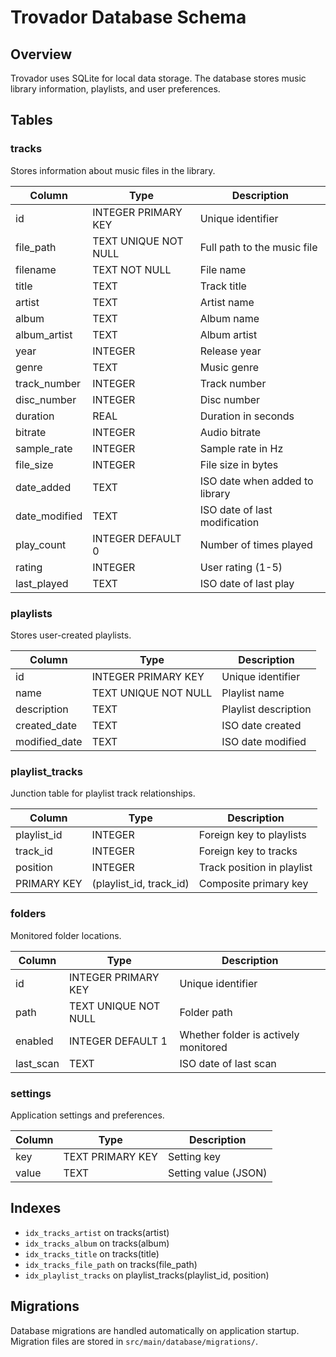 # Trovador Database Schema

## Overview

Trovador uses SQLite for local data storage. The database stores music library information, playlists, and user preferences.

## Tables

### tracks

Stores information about music files in the library.

| Column | Type | Description |
|--------|------|-------------|
| id | INTEGER PRIMARY KEY | Unique identifier |
| file_path | TEXT UNIQUE NOT NULL | Full path to the music file |
| filename | TEXT NOT NULL | File name |
| title | TEXT | Track title |
| artist | TEXT | Artist name |
| album | TEXT | Album name |
| album_artist | TEXT | Album artist |
| year | INTEGER | Release year |
| genre | TEXT | Music genre |
| track_number | INTEGER | Track number |
| disc_number | INTEGER | Disc number |
| duration | REAL | Duration in seconds |
| bitrate | INTEGER | Audio bitrate |
| sample_rate | INTEGER | Sample rate in Hz |
| file_size | INTEGER | File size in bytes |
| date_added | TEXT | ISO date when added to library |
| date_modified | TEXT | ISO date of last modification |
| play_count | INTEGER DEFAULT 0 | Number of times played |
| rating | INTEGER | User rating (1-5) |
| last_played | TEXT | ISO date of last play |

### playlists

Stores user-created playlists.

| Column | Type | Description |
|--------|------|-------------|
| id | INTEGER PRIMARY KEY | Unique identifier |
| name | TEXT UNIQUE NOT NULL | Playlist name |
| description | TEXT | Playlist description |
| created_date | TEXT | ISO date created |
| modified_date | TEXT | ISO date modified |

### playlist_tracks

Junction table for playlist track relationships.

| Column | Type | Description |
|--------|------|-------------|
| playlist_id | INTEGER | Foreign key to playlists |
| track_id | INTEGER | Foreign key to tracks |
| position | INTEGER | Track position in playlist |
| PRIMARY KEY | (playlist_id, track_id) | Composite primary key |

### folders

Monitored folder locations.

| Column | Type | Description |
|--------|------|-------------|
| id | INTEGER PRIMARY KEY | Unique identifier |
| path | TEXT UNIQUE NOT NULL | Folder path |
| enabled | INTEGER DEFAULT 1 | Whether folder is actively monitored |
| last_scan | TEXT | ISO date of last scan |

### settings

Application settings and preferences.

| Column | Type | Description |
|--------|------|-------------|
| key | TEXT PRIMARY KEY | Setting key |
| value | TEXT | Setting value (JSON) |

## Indexes

- `idx_tracks_artist` on tracks(artist)
- `idx_tracks_album` on tracks(album)
- `idx_tracks_title` on tracks(title)
- `idx_tracks_file_path` on tracks(file_path)
- `idx_playlist_tracks` on playlist_tracks(playlist_id, position)

## Migrations

Database migrations are handled automatically on application startup. Migration files are stored in `src/main/database/migrations/`.
